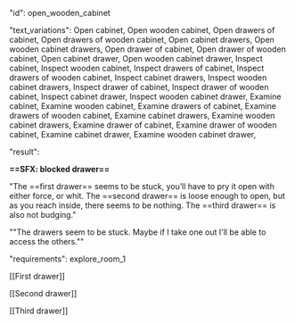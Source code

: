 "id": open_wooden_cabinet

"text_variations":
Open cabinet, Open wooden cabinet, Open drawers of cabinet, Open drawers of wooden cabinet, Open cabinet drawers, Open wooden cabinet drawers, Open drawer of cabinet, Open drawer of wooden cabinet, Open cabinet drawer, Open wooden cabinet drawer, Inspect cabinet, Inspect wooden cabinet, Inspect drawers of cabinet, Inspect drawers of wooden cabinet, Inspect cabinet drawers, Inspect wooden cabinet drawers, Inspect drawer of cabinet, Inspect drawer of wooden cabinet, Inspect cabinet drawer, Inspect wooden cabinet drawer, Examine cabinet, Examine wooden cabinet, Examine drawers of cabinet, Examine drawers of wooden cabinet, Examine cabinet drawers, Examine wooden cabinet drawers, Examine drawer of cabinet, Examine drawer of wooden cabinet, Examine cabinet drawer, Examine wooden cabinet drawer,

"result":

**==SFX: blocked drawer==**

"The ==first drawer== seems to be stuck, you’ll have to pry it open with either force, or whit. The ==second drawer== is loose enough to open, but as you reach inside, there seems to be nothing. The ==third drawer== is also not budging." 

""The drawers seem to be stuck. Maybe if I take one out I'll be able to access the others.""

"requirements": explore_room_1

[[First drawer]]

[[Second drawer]]

[[Third drawer]]

